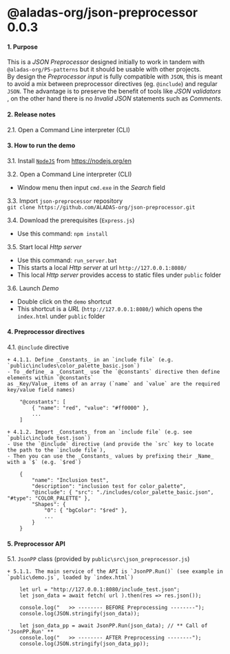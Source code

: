 # @aladas-org/json-preprocessor 0.0.3

#### 1. Purpose    
This is a _JSON Preprocessor_ designed initially to work in tandem with `@aladas-org/P5-patterns` but it should be usable with other projects.   
By design the _Preprocessor input_ is fully compatible with `JSON`, this is meant to avoid a mix between preprocessor directives (eg. `@include`) and regular `JSON`. 
The advantage is to preserve the benefit of tools like _JSON validators_ 
, on the other hand there is no _Invalid JSON_ statements such as _Comments_. 

#### 2. Release notes 

2.1. Open a Command Line interpreter (CLI) 

#### 3. How to run the demo

3.1. Install [`NodeJS`](https://nodejs.org/en) from https://nodejs.org/en      
   
3.2. Open a Command Line interpreter (CLI)    
- Window menu then input `cmd.exe` in the _Search_ field   

3.3. Import `json-preprocessor` repository     
`git clone https://github.com/ALADAS-org/json-preprocessor.git`  

3.4. Download the prerequisites (`Express.js`)    
- Use this command: `npm install` 

3.5. Start local _Http server_    
+ Use this command: `run_server.bat`  
+ This starts a local _Http server_ at url `http://127.0.0.1:8080/`    
+ This local _Http server_ provides access to static files under `public` folder

3.6. Launch _Demo_    
- Double click on the `demo` shortcut    
- This shortcut is a _URL_ (`http://127.0.0.1:8080/`) which opens the `index.html` under `public` folder	  

#### 4. Preprocessor directives 
   
4.1. `@include` directive    

    + 4.1.1. Define _Constants_ in an `include file` (e.g. `public\includes\color_palette_basic.json`)    
    - To _define_ a _Constant_ use the `@constants` directive then define elements within `@constants`
	as _Key/Value_ items of an array (`name` and `value` are the required key/value field names)    

``` 
	"@constants": [
		{ "name": "red", "value": "#ff0000" },
		...
	]
```  

	+ 4.1.2. Import _Constants_ from an `include file` (e.g. see `public\include_test.json`)    
    - Use the `@include` directive (and provide the `src` key to locate the path to the `include file`), 
	- Then you can use the _Constants_ values by prefixing their _Name_ with a `$` (e.g. `$red`) 

``` 
	{
		"name": "Inclusion test",
		"description": "inclusion test for color_palette",
		"@include": { "src": "./includes/color_palette_basic.json", "#type": "COLOR_PALETTE" },
		"Shapes": {	
			"0": { "bgColor": "$red" },
			...
		}
	}
```

#### 5. Preprocessor API 
		
5.1. `JsonPP` class (provided by `public\src\json_preprocessor.js`)    

    + 5.1.1. The main service of the API is `JsonPP.Run()` (see example in `public\demo.js`, loaded by `index.html`)    

```
	let url = "http://127.0.0.1:8080/include_test.json";
    let json_data = await fetch( url ).then(res => res.json());
	
    console.log("   >> -------- BEFORE Preprocessing --------");	
	console.log(JSON.stringify(json_data));
	
	let json_data_pp = await JsonPP.Run(json_data); // ** Call of 'JsonPP.Run' **  
	console.log("   >> -------- AFTER Preprocessing --------");
	console.log(JSON.stringify(json_data_pp));
 ```
